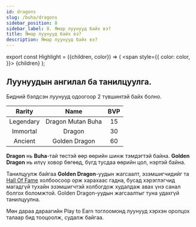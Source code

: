 ```yaml
---
id: dragons
slug: /buha/dragons
sidebar_position: 8
sidebar_label: 8. Ямар луунууд байх вэ?
title: Ямар луунууд байх вэ?
description: Ямар луунууд байх вэ?
---
```

export const Highlight = ({children, color}) => (
  <span
    style={{
      color: color,
    }}>
    {children}
  </span>
);

## Луунуудын ангилал ба танилцуулга.

Бидний бэлдсэн луунууд одоогоор 2 түвшинтэй байх болно.

| Rarity | Name | BVP |
|:-:|:-:|:-:|
| <Highlight color="#ffcc00">Legendary</Highlight> | Dragon Mutan Buha | 15 |
| <Highlight color="#ffcc00">Immortal</Highlight> | Dragon | 30 |
| <Highlight color="#ffcc99">Ancient</Highlight> | Golden Dragon | 60 |

**Dragon** нь **Buha**-тай төстэй өөр өөрийн шинж тэмдэгтэй байна. **Golden Dragon** нь илүү ховор бөгөөд, бүгд тусдаа өөрийн цол, нэртэй байна.

Танилцуулж байгаа **Golden Dragon**-уудын жагсаалт, эзэмшигчидийг та [Hall Of Fame](https://www.buha.mn/halloffame) холбоосоор орж харахаас гадна, бусад хэрэглэгчид магадгүй тухайн эзэмшигчтэй холбогдож худалдаж авах үнэ санал болгох боломжтой.
Golden Dragon-уудын жагсаалтыг туна удахгүй танилцуулна.

Мөн дараа дараагийн Play to Earn тоглоомонд луунууд хэрхэн оролцох талаар бид тооцоолж, судалж байгаа.
